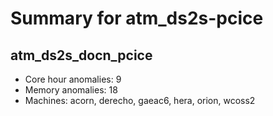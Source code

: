 # Summary for atm_ds2s-pcice

## atm_ds2s_docn_pcice
- Core hour anomalies: 9
- Memory anomalies: 18
- Machines: acorn, derecho, gaeac6, hera, orion, wcoss2

